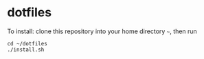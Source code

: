 # dotfiles

To install: clone this repository into your home directory `~`, then run

```
cd ~/dotfiles
./install.sh
```
